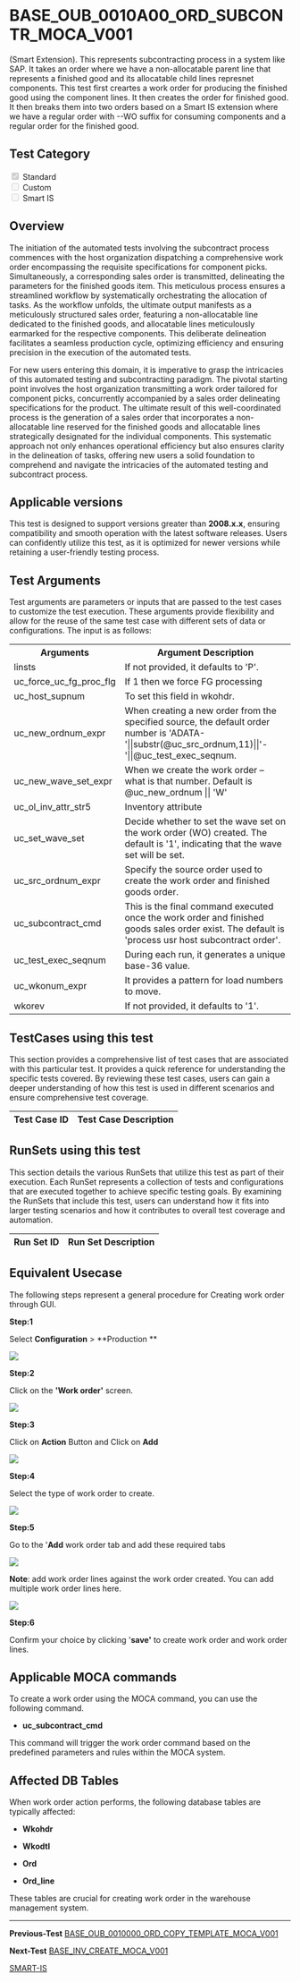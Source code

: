# **BASE_OUB_0010A00_ORD_SUBCONTR_MOCA_V001**


<!-- SMART_DOC_GEN_TEST_DESCR - Start -->
(Smart Extension).  This represents subcontracting process in a system like SAP.  It takes an order where we have a non-allocatable parent line that represents a finished good and its allocatable child lines represnet components.  This test first creartes a work order for producing the finished good using the component lines.  It then creates the order for finished good.  It then breaks them into two orders based on a Smart IS extension where we have a regular order with --WO suffix for consuming components and a regular order for the finished good.
<!-- SMART_DOC_GEN_TEST_DESCR - End -->

## **Test Category**

<input type="checkbox" checked disabled> Standard
<br>
<input type="checkbox" disabled> Custom
<br>
<input type="checkbox" disabled> Smart IS


## **Overview**

The initiation of the automated tests involving the subcontract process
commences with the host organization dispatching a comprehensive work
order encompassing the requisite specifications for component picks.
Simultaneously, a corresponding sales order is transmitted, delineating
the parameters for the finished goods item. This meticulous process
ensures a streamlined workflow by systematically orchestrating the
allocation of tasks. As the workflow unfolds, the ultimate output
manifests as a meticulously structured sales order, featuring a
non-allocatable line dedicated to the finished goods, and allocatable
lines meticulously earmarked for the respective components. This
deliberate delineation facilitates a seamless production cycle,
optimizing efficiency and ensuring precision in the execution of the
automated tests.

For new users entering this domain, it is imperative to grasp the
intricacies of this automated testing and subcontracting paradigm. The
pivotal starting point involves the host organization transmitting a
work order tailored for component picks, concurrently accompanied by a
sales order delineating specifications for the product. The ultimate
result of this well-coordinated process is the generation of a sales
order that incorporates a non-allocatable line reserved for the finished
goods and allocatable lines strategically designated for the individual
components. This systematic approach not only enhances operational
efficiency but also ensures clarity in the delineation of tasks,
offering new users a solid foundation to comprehend and navigate the
intricacies of the automated testing and subcontract process.

## **Applicable versions**

This test is designed to support versions greater than **2008.x.x**,
ensuring compatibility and smooth operation with the latest software
releases. Users can confidently utilize this test, as it is optimized
for newer versions while retaining a user-friendly testing process.


## **Test Arguments**

Test arguments are parameters or inputs that are passed to the test
cases to customize the test execution. These arguments provide
flexibility and allow for the reuse of the same test case with different
sets of data or configurations. The input is as follows:


<!-- SMART_DOC_GEN_TEST_ARG - Start -->
<table>
<tr><th>Arguments</th><th>Argument Description</th></tr>
<tr><td>linsts</td><td>If not provided, it defaults to 'P'.</td></tr>
<tr><td>uc_force_uc_fg_proc_flg</td><td>If 1 then we force FG processing</td></tr>
<tr><td>uc_host_supnum</td><td>To set this field in wkohdr.</td></tr>
<tr><td>uc_new_ordnum_expr</td><td>When creating a new order from the specified source, the default order number is 'ADATA-'||substr(@uc_src_ordnum,11)||'-'||@uc_test_exec_seqnum.</td></tr>
<tr><td>uc_new_wave_set_expr</td><td>When we create the work order – what is that number. Default is @uc_new_ordnum || 'W'</td></tr>
<tr><td>uc_ol_inv_attr_str5</td><td>Inventory attribute</td></tr>
<tr><td>uc_set_wave_set</td><td>Decide whether to set the wave set on the work order (WO) created. The default is '1', indicating that the wave set will be set.</td></tr>
<tr><td>uc_src_ordnum_expr</td><td>Specify the source order used to create the work order and finished goods order.</td></tr>
<tr><td>uc_subcontract_cmd</td><td>This is the final command executed once the work order and finished goods sales order exist. The default is 'process usr host subcontract order'.</td></tr>
<tr><td>uc_test_exec_seqnum</td><td>During each run, it generates a unique base-36 value.</td></tr>
<tr><td>uc_wkonum_expr</td><td>It provides a pattern for load numbers to move.</td></tr>
<tr><td>wkorev</td><td>If not provided, it defaults to '1'.</td></tr>
</table>
<!-- SMART_DOC_GEN_TEST_ARG - End -->

## **TestCases using this test**

This section provides a comprehensive list of test cases that are associated with this particular test. It provides a quick reference for understanding the specific tests covered. By reviewing these test cases, users can gain a deeper understanding of how this test is used in different scenarios and ensure comprehensive test coverage.


<!-- SMART_DOC_GEN_TEST_CASE_USING_THIS - Start -->
| Test Case ID | Test Case Description |
| ------------ | --------------------- |

<!-- SMART_DOC_GEN_TEST_CASE_USING_THIS - End -->

## **RunSets using this test**

This section details the various RunSets that utilize this test as part of their execution. Each RunSet represents a collection of tests and configurations that are executed together to achieve specific testing goals. By examining the RunSets that include this test, users can understand how it fits into larger testing scenarios and how it contributes to overall test coverage and automation.


<!-- SMART_DOC_GEN_RUN_SET_USING_THIS - Start -->
| Run Set ID | Run Set Description |
| ---------- | ------------------- |

<!-- SMART_DOC_GEN_RUN_SET_USING_THIS - End -->

## **Equivalent Usecase**

The following steps represent a general procedure for Creating work order through GUI.

**Step:1**

Select **Configuration** > **Production **

![](BASE_OUB_0010A00_ORD_SUBCONTR_MOCA_V001/image1.png)

**Step:2**

Click on the **'Work order'** screen.

![](BASE_OUB_0010A00_ORD_SUBCONTR_MOCA_V001/image2.png)

**Step:3**

Click on **Action** Button and Click on **Add**

![](BASE_OUB_0010A00_ORD_SUBCONTR_MOCA_V001/image3.png)


**Step:4**

Select the type of work order to create.

![](BASE_OUB_0010A00_ORD_SUBCONTR_MOCA_V001/image4.png)


**Step:5**

Go to the '**Add** work order tab and add these required tabs

![](BASE_OUB_0010A00_ORD_SUBCONTR_MOCA_V001/image5.png)

**Note**: add work order lines against the work order created. You can add multiple work order lines here.

![](BASE_OUB_0010A00_ORD_SUBCONTR_MOCA_V001/image6.png)


**Step:6**

Confirm your choice by clicking '**save'** to create work order and work order lines.


## **Applicable MOCA commands**

To create a work order using the MOCA command, you can use the following command.

-  **uc_subcontract_cmd**

This command will trigger the work order command based on the predefined parameters and rules within the MOCA system.

## **Affected DB Tables**

When work order action performs, the following database tables are typically affected:

-   **Wkohdr**

-   **Wkodtl**

-   **Ord**

-   **Ord_line**

These tables are crucial for creating work order in the warehouse management system.

---

 **Previous-Test**
 [BASE_OUB_0010000_ORD_COPY_TEMPLATE_MOCA_V001](./tests_docs/BASE_OUB_0010000_ORD_COPY_TEMPLATE_MOCA_V001.md)
 
**Next-Test**
  [BASE_INV_CREATE_MOCA_V001](./tests_docs/BASE_INV_CREATE_MOCA_V001.md)
  
[SMART-IS](https://www.smart-is.pk)  
